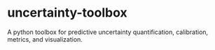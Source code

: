 # uncertainty-toolbox
A python toolbox for predictive uncertainty quantification, calibration, metrics, and visualization.
